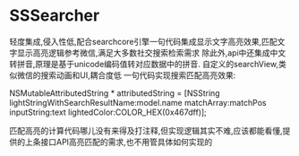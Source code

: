 # SSSearcher
轻度集成,侵入性低,配合searchcore引擎一句代码集成显示文字高亮效果,匹配文字显示高亮逻辑参考微信,满足大多数社交搜索检索需求
除此外,api中还集成中文转拼音,原理是基于unicode编码值转对应数据中的拼音.
自定义的searchView,类似微信的搜索动画和UI,耦合度低
一句代码实现搜索匹配高亮效果:

NSMutableAttributedString * attributedString = [NSString lightStringWithSearchResultName:model.name matchArray:matchPos inputString:text lightedColor:COLOR_HEX(0x467dff)];

匹配高亮的计算代码哪儿没有来得及打注释,但实现逻辑其实不难,应该都能看懂,提供的上条接口API高亮匹配的需求,也不用管具体如何实现的
